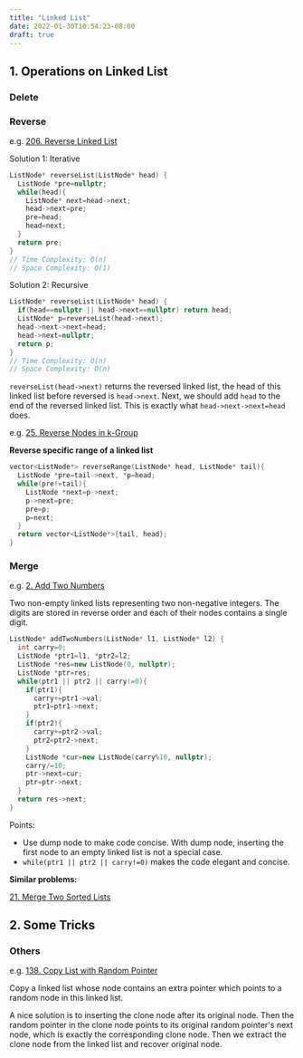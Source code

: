 ```yaml
---
title: "Linked List"
date: 2022-01-30T10:54:23-08:00
draft: true
---
```




<!--more-->

## 1. Operations on Linked List

### Delete



### Reverse

e.g. [206. Reverse Linked List](https://leetcode.com/problems/reverse-linked-list/)

Solution 1: Iterative

```C++
ListNode* reverseList(ListNode* head) {
  ListNode *pre=nullptr;
  while(head){
    ListNode* next=head->next;
    head->next=pre;
    pre=head;
    head=next;
  }
  return pre;
}
// Time Complexity: O(n)
// Space Complexity: O(1)
```

Solution 2: Recursive

```C++
ListNode* reverseList(ListNode* head) {
  if(head==nullptr || head->next==nullptr) return head;
  ListNode* p=reverseList(head->next);
  head->next->next=head;
  head->next=nullptr;
  return p;   
}
// Time Complexity: O(n)
// Space Complexity: O(n)
```

`reverseList(head->next)` returns the reversed linked list, the head of this linked list before reversed is `head->next`. Next, we should add `head` to the end of the reversed linked list. This is exactly what `head->next->next=head` does.

e.g. [25. Reverse Nodes in k-Group](https://leetcode.com/problems/reverse-nodes-in-k-group/)

**Reverse specific range of a linked list**

```C++
vector<ListNode*> reverseRange(ListNode* head, ListNode* tail){
  ListNode *pre=tail->next, *p=head;
  while(pre!=tail){
    ListNode *next=p->next;
    p->next=pre;
    pre=p;
    p=next;
  }
  return vector<ListNode*>{tail, head};
}
```



### Merge

e.g. [2. Add Two Numbers](https://leetcode.com/problems/add-two-numbers/)

Two non-empty linked lists representing two non-negative integers. The digits are stored in reverse order and each of their nodes contains a single digit.

```C++
ListNode* addTwoNumbers(ListNode* l1, ListNode* l2) {
  int carry=0;
  ListNode *ptr1=l1, *ptr2=l2;
  ListNode *res=new ListNode(0, nullptr);
  ListNode *ptr=res;
  while(ptr1 || ptr2 || carry!=0){
    if(ptr1){
      carry+=ptr1->val;
      ptr1=ptr1->next;
    }
    if(ptr2){
      carry+=ptr2->val;
      ptr2=ptr2->next;
    }
    ListNode *cur=new ListNode(carry%10, nullptr);
    carry/=10;
    ptr->next=cur;
    ptr=ptr->next;
  }
  return res->next;
}
```

Points:

* Use dump node to make code concise. With dump node, inserting the first node to an empty linked list is not a special case.
* `while(ptr1 || ptr2 || carry!=0)` makes the code elegant and concise.

**Similar problems:**

[21. Merge Two Sorted Lists](https://leetcode.com/problems/merge-two-sorted-lists/)

## 2. Some Tricks

### Others

e.g. [138. Copy List with Random Pointer](https://leetcode.com/problems/copy-list-with-random-pointer/)

Copy a linked list whose node contains an extra pointer which points to a random node in this linked list.

A nice solution is to inserting the clone node after its original node. Then the random pointer in the clone node points to its original random pointer's next node, which is exactly the corresponding clone node. Then we extract the clone node from the linked list and recover original node.

